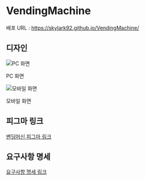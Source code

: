 # VendingMachine

배포 URL : https://skylark92.github.io/VendingMachine/

## 디자인

![PC 화면](https://paullabworkspace.notion.site/image/https%3A%2F%2Fs3-us-west-2.amazonaws.com%2Fsecure.notion-static.com%2F094e19e3-6ea7-4e67-b4a0-bd21821b6ccc%2F%ED%8C%8C%EC%9D%B4%EB%84%90_%EC%BD%94%EB%94%A9%ED%85%8C%EC%8A%A4%ED%8A%B8_7%EB%B2%88_PC.png?id=53178577-6bce-4474-aaa4-caeb0e13be78&table=block&spaceId=579fe283-28aa-489d-ae65-d683304becfc&width=1920&userId=&cache=v2)

PC 화면

![모바일 화면](https://paullabworkspace.notion.site/image/https%3A%2F%2Fs3-us-west-2.amazonaws.com%2Fsecure.notion-static.com%2Fde6ca123-e9c5-4e70-be31-7b71849bd3c8%2F%ED%8C%8C%EC%9D%B4%EB%84%90_%EC%BD%94%EB%94%A9%ED%85%8C%EC%8A%A4%ED%8A%B8_7%EB%B2%88_Mobile.png?id=5fbcded2-a442-454c-81ff-854df493b385&table=block&spaceId=579fe283-28aa-489d-ae65-d683304becfc&width=770&userId=&cache=v2)

모바일 화면

## 피그마 링크
[벤딩머신 피그마 링크](https://www.figma.com/file/c4mPUK5xcqzzRVBadSu6BG?node-id=0:1)

## 요구사항 명세
[요구사항 명세 링크](https://s3.us-west-2.amazonaws.com/secure.notion-static.com/a47ad48f-1270-4aac-9a39-509f748061ef/Vending_Machine.pdf?X-Amz-Algorithm=AWS4-HMAC-SHA256&X-Amz-Content-Sha256=UNSIGNED-PAYLOAD&X-Amz-Credential=AKIAT73L2G45EIPT3X45%2F20230109%2Fus-west-2%2Fs3%2Faws4_request&X-Amz-Date=20230109T125726Z&X-Amz-Expires=86400&X-Amz-Signature=788f06139dd686206839e8c060d0d2ec7a2bfd5d8eecfbfc1b6c107a5c374279&X-Amz-SignedHeaders=host&response-content-disposition=filename%3D%22Vending%2520Machine.pdf%22&x-id=GetObject)

